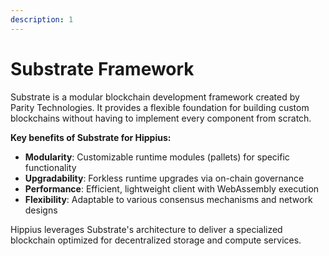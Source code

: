 ```yaml
---
description: 1
---
```


# Substrate Framework

Substrate is a modular blockchain development framework created by Parity Technologies. It provides a flexible foundation for building custom blockchains without having to implement every component from scratch.

**Key benefits of Substrate for Hippius:**

- **Modularity**: Customizable runtime modules (pallets) for specific functionality
- **Upgradability**: Forkless runtime upgrades via on-chain governance
- **Performance**: Efficient, lightweight client with WebAssembly execution
- **Flexibility**: Adaptable to various consensus mechanisms and network designs

Hippius leverages Substrate's architecture to deliver a specialized blockchain optimized for decentralized storage and compute services.
